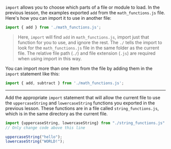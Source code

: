`import` allows you to choose which parts of a file or module to load. In the previous lesson, the examples exported `add` from the `math_functions.js` file. Here's how you can import it to use in another file:

```jsx
import { add } from './math_functions.js';
```

> Here, `import` will find `add` in `math_functions.js`, import just that function for you to use, and ignore the rest. The `./` tells the import to look for the `math_functions.js` file in the same folder as the current file. The relative file path (`./`) and file extension (`.js`) are required when using import in this way.
> 

You can import more than one item from the file by adding them in the `import` statement like this:

```jsx
import { add, subtract } from './math_functions.js';
```

---

Add the appropriate `import` statement that will allow the current file to use the `uppercaseString` and `lowercaseString` functions you exported in the previous lesson. These functions are in a file called `string_functions.js`, which is in the same directory as the current file.

```jsx
import {uppercaseString, lowercaseString} from "./string_functions.js" ;
// Only change code above this line

uppercaseString("hello");
lowercaseString("WORLD!");
```